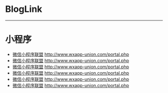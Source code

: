 # BlogLink
***
小程序
===
+ [微信小程序联盟](http://www.wxapp-union.com/portal.php) <http://www.wxapp-union.com/portal.php>
+ [微信小程序联盟](http://www.wxapp-union.com/portal.php) <http://www.wxapp-union.com/portal.php>
+ [微信小程序联盟](http://www.wxapp-union.com/portal.php) <http://www.wxapp-union.com/portal.php>
+ [微信小程序联盟](http://www.wxapp-union.com/portal.php) <http://www.wxapp-union.com/portal.php>
+ [微信小程序联盟](http://www.wxapp-union.com/portal.php) <http://www.wxapp-union.com/portal.php>
+ [微信小程序联盟](http://www.wxapp-union.com/portal.php) <http://www.wxapp-union.com/portal.php>

